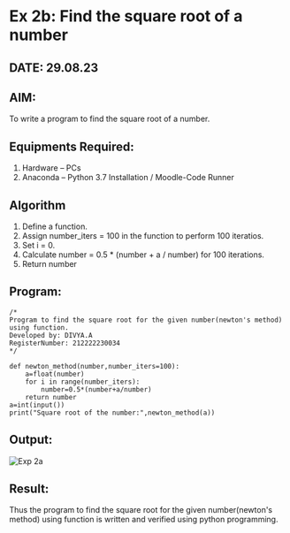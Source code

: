 # Ex 2b: Find the square root of a number
## DATE: 29.08.23
## AIM:
To write a program to find the square root of a number.

## Equipments Required:
1. Hardware – PCs
2. Anaconda – Python 3.7 Installation / Moodle-Code Runner

## Algorithm
1. Define a function.
2. Assign number_iters = 100 in the function to perform 100 iteratios.
3. Set i = 0.
4. Calculate  number = 0.5 * (number + a / number) for 100 iterations.
5. Return number

## Program:
```
/*
Program to find the square root for the given number(newton's method) using function.
Developed by: DIVYA.A
RegisterNumber: 212222230034 
*/

def newton_method(number,number_iters=100):
    a=float(number)
    for i in range(number_iters):
        number=0.5*(number+a/number)
    return number
a=int(input())
print("Square root of the number:",newton_method(a))
```

## Output:
![Exp 2a](https://github.com/Divya110205/Square-root-of-a-number/assets/119404855/88ffc7a3-8df6-4930-a22c-95c29542f638)

## Result:
Thus the program to find the square root for the given number(newton's method) using function is written and verified using python programming.
